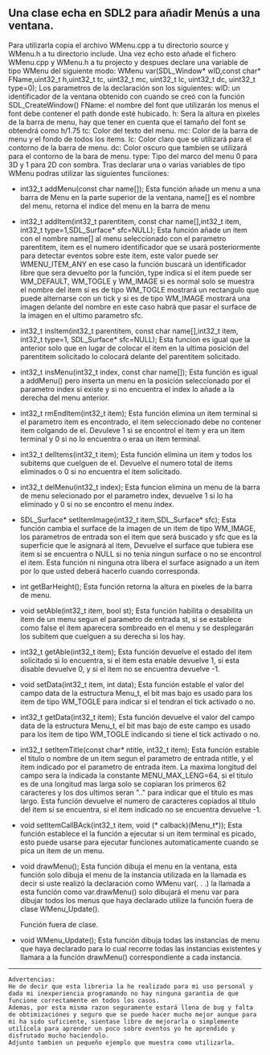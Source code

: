 Una clase echa en SDL2 para añadir Menús a una ventana.
---------------------------------------------------------------------------------------------------
Para utilizarla copia el archivo WMenu.cpp a tu directorio source y WMenu.h a tu directorio include.
Una vez echo esto añade el fichero WMenu.cpp y WMenu.h a tu projecto y despues declare una variable de tipo WMenu del siguiente modo:
WMenu var(SDL_Window* wID,const char* FName,uint32_t h,uint32_t tc, uint32_t mc, uint32_t lc, uint32_t dc, uint32_t type=0);
Los parametros de la declaración son los siguientes:
  wID: un identificador de la ventana obtenido con cuando se creó con la función SDL_CreateWindow()
  FName: el nombre del font que utilizarán los menus el font debe contener el path donde esté hubicado.
  h: Sera la altura en pixeles de la barra de menu, hay que tener en cuenta que el tamaño del font se obtendrá como h/1.75
  tc: Color del texto del menu.
  mc: Color de la barra de menu y el fondo de todos los items.
  lc: Color claro que se utilizará para el contorno de la barra de menu.
  dc: Color oscuro que tambien se utilizará para el contorno de la bara de menu.
  type: Tipo del marco del menu 0 para 3D y 1 para 2D con sombra.
Tras declarar una o varias variables de tipo WMenu podras utilizar las siguientes funciiones:
  - int32_t addMenu(const char name[]);
      Esta función añade un menu a una barra de Menu en la parte superior de la ventana, name[] es el nombre del menu, retorna el indice del menu en la barra de menu
  - int32_t addItem(int32_t parentitem, const char name[],int32_t item, int32_t type=1,SDL_Surface* sfc=NULL);
      Esta función añade un item con el nombre name[] al menu seleccionado con el parametro parentitem, item es el numero identificador que se usará posteriormente para detectar eventos sobre este item, este valor puede ser WMENU_ITEM_ANY en ese caso la función buscará un identificador libre que sera devuelto por la función, type indica si el item puede ser WM_DEFAULT, WM_TOGLE y WM_IMAGE si es normal solo se muestra el nombre del item si es de tipo WM_TOGLE mostrará un rectangulo que puede alternarse con un tick y si es de tipo WM_IMAGE mostrará una imagen delante del nombre en este caso habrá que pasar el surface de la imagen en el ultimo parametro sfc.
  - int32_t insItem(int32_t parentitem, const char name[],int32_t item, int32_t type=1, SDL_Surface* sfc=NULL);
      Esta funcion es igual que la anterior solo que en lugar de colocar el item en la ultima posición del parentitem solicitado lo colocará delante del parentitem solicitado.
  - int32_t insMenu(int32_t index, const char name[]);
      Esta función es igual a addMenu() pero inserta un menu en la posición seleccionado por el parametro index si existe y si no encuentra el index lo añade a la derecha del menu anterior.
  - int32_t rmEndItem(int32_t item);
      Esta función elimina un item terminal si el parametro item es encontrado, el item seleccionado debe no contener item colgando de el. Devuleve 1 si se encontrol el item y era un item terminal y 0 si no lo encuentra o eraa un item terminal.
  - int32_t delItems(int32_t item);
      Esta función elimina un item y todos los subitems que cuelguen de el. Devuelve el numero total de items eliminados o 0 si no encuentra el item solicitado.
  - int32_t delMenu(int32_t index);
      Esta funcion elimina un menu de la barra de menu selecionado por el parametro index, devuelve 1 si lo ha eliminado y 0 si no se encontro el menu index.
  - SDL_Surface* setItemImage(int32_t item,SDL_Surface* sfc);
      Esta función cambia el surface de la imagen de un item de tipo WM_IMAGE, los parametros de entrada son el item que será buscado y sfc que es la superficie que le asignará al item, Devuelve el surface que tubiera ese item si se encuentra o NULL si no tenia ningun surface o no se encontrol el item. Esta función ni ninguna otra libera el surface asignado a un item por lo que usted deberá hacerlo cuando corresponda.
  - int getBarHeight();
      Esta función retorna la altura en pixeles de la barra de menu.
  - void setAble(int32_t item, bool st);
			Esta función habilita o desabilita un item de un menu segun el parametro de entrada st, si se establece como false el item aparecera sombreado en el menu y se desplegarán los subitem que cuelguen a su derecha si los hay.
  -	int32_t getAble(int32_t item);
			Esta función devuelve el estado del item solicitado si lo encuentra, si el item esta enable devuelve 1, si esta disable devuelve 0, y si el item no se encuentra devuelve -1.
  -	void setData(int32_t item, int data);
			Esta función estable el valor del campo data de la estructura Menu_t, el bit mas bajo es usado para los item de tipo WM_TOGLE para indicar si el tendran el tick activado o no.
  -	int32_t getData(int32_t item);
			Esta función devuelve el valor del campo data de la estructura Menu_t, el bit mas bajo de este campo es usado para los item de tipo WM_TOGLE indicando si tiene el tick activado o no.
  -	int32_t setItemTitle(const char* ntitle, int32_t item);
			Esta función estable el titulo o nombre de un item segun el parametro de entrada ntitle, y el item indicado por el parametro de entrada item. La maxima longitud del campo sera la indicada la constante MENU_MAX_LENG=64, si el titulo es de una longitud mas larga solo se copiaran los primeros 62 caracteres y los dos ultimos seran ".." para indicar que el titulo es mas largo. Esta función devuelve el numero de caracteres copiados al titulo del item si se encuentra, si el item indicado no se encuentra devuelve -1.
  -	void setItemCallBAck(int32_t item, void (* calback)(Menu_t*));
			Esta función establece el la función a ejecutar si un item terminal es picado, esto puede usarse para ejecutar funciones automaticamente cuando se pica un item de un menu.
  -	void drawMenu();
			Esta función dibuja el menu en la ventana, esta función solo dibuja el menu de la instancia utilizada en la llamada es decir si uste realizó la declaración como WMenu var(. . .) la llamada a esta función como var.drawMenu() solo dibujará el menu var para dibujar todos los menus que haya declarado utilize la función fuera de clase WMenu_Update().
	
	Función fuera de clase.
  -	void WMenu_Update();
			Esta función dibuja todas las instancias de menu que haya declarado para lo cual recorre todas las instancias existentes y llamara a la función drawMenu() correspondiente a cada instancia.
	
---------------------------------------------------------------------------------------------------	
	Advertencias:
	He de decir que esta libreria la he realizado para mi uso personal y dada mi inexperiencia programando no hay ninguna garantia de que funcione correctamente en todos los casos.
	Ademas, por esta misma razon seguramente estará llena de bug y falta de obtimizaciónes y seguro que se puede hacer mucho mejor aunque para mi ha sido suficiente, sientase libre de mejorarla o simplemente utilícela para aprender un poco sobre eventos yo he aprendido y disfrutado mucho haciendolo.
	Adjunto tambien un pequeño ejemplo que muestra como utilizarla.
	
